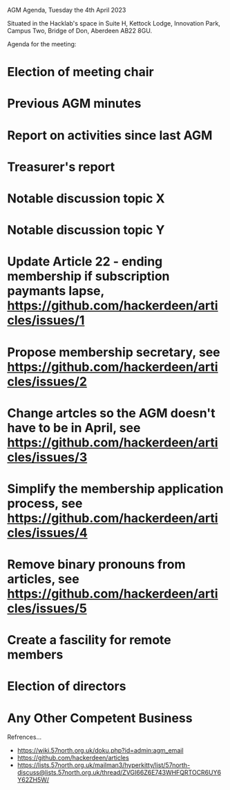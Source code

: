 AGM Agenda, Tuesday the 4th April 2023 

Situated in the Hacklab's space in Suite H, Kettock Lodge, Innovation Park, Campus Two, Bridge of Don, Aberdeen AB22 8GU.


Agenda for the meeting:

# Election of meeting chair
# Previous AGM minutes
# Report on activities since last AGM
# Treasurer's report
# Notable discussion topic X
# Notable discussion topic Y
# Update Article 22 - ending membership if subscription paymants lapse, https://github.com/hackerdeen/articles/issues/1
# Propose membership secretary, see https://github.com/hackerdeen/articles/issues/2
# Change artcles so the AGM doesn't have to be in April, see https://github.com/hackerdeen/articles/issues/3
# Simplify the membership application process, see https://github.com/hackerdeen/articles/issues/4
# Remove binary pronouns from articles, see https://github.com/hackerdeen/articles/issues/5
# Create a fascility for remote members

# Election of directors
# Any Other Competent Business



Refrences...
* https://wiki.57north.org.uk/doku.php?id=admin:agm_email
* https://github.com/hackerdeen/articles
* https://lists.57north.org.uk/mailman3/hyperkitty/list/57north-discuss@lists.57north.org.uk/thread/ZVGI66Z6E743WHFQRTOCR6UY6Y62ZH5W/
